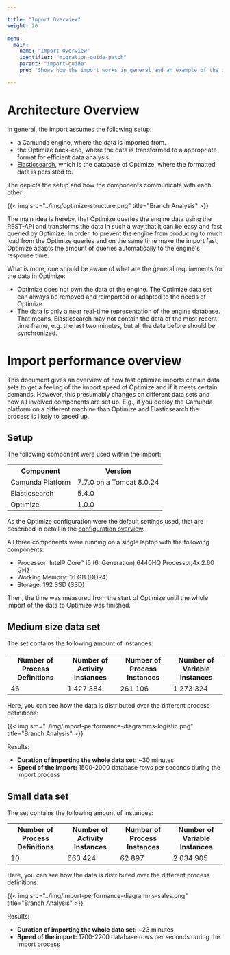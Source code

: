 ```yaml
---

title: "Import Overview"
weight: 20

menu:
  main:
    name: "Import Overview"
    identifier: "migration-guide-patch"
    parent: "import-guide"
    pre: "Shows how the import works in general and an example of the import performance."

---
```


# Architecture Overview

In general, the import assumes the following setup:

* a Camunda engine, where the data is imported from.
* the Optimize back-end, where the data is transformed to a appropriate format for efficient data analysis.
* [Elasticsearch](https://www.elastic.co/guide/index.html), which is the database of Optimize, where the formatted data is persisted to.

The depicts the setup and how the components communicate with each other:

{{< img src="../img/optimize-structure.png" title="Branch Analysis" >}}

The main idea is hereby, that Optimize queries the engine data using the REST-API and transforms the data in such a way that it can be easy and fast queried by Optimize. In order, to prevent the engine from producing to much load from the Optimize queries and on the same time make the import fast, Optimize adapts the amount of queries automatically to the engine's response time.

What is more, one should be aware of what are the general requirements for the data in Optimize:

* Optimize does not own the data of the engine. The Optimize data set can always be removed and reimported or adapted to the needs of Optimize.
* The data is only a near real-time representation of the engine database. That means, Elasticsearch may not contain the data of the most recent time frame, e.g. the last two minutes, but all the data before should be synchronized.

# Import performance overview

This document gives an overview of how fast optimize imports certain data sets to get a feeling of the import speed of Optimize and if it meets certain demands. However, this presumably changes on different data sets and how all involved components are set up. E.g., if you deploy the Camunda platform on a different machine than Optimize and Elasticsearch the process is likely to speed up.

## Setup

The following component were used within the import:

<table class="table table-striped">
  <tr>
    <th>Component</th>
    <th>Version</th>
  </tr>
  <tr>
    <td>Camunda Platform</td>
    <td>7.7.0 on a Tomcat 8.0.24</td>
  </tr>
  <tr>
    <td>Elasticsearch</td>
    <td>5.4.0</td>
  </tr>
  <tr>
    <td>Optimize</td>
    <td>1.0.0</td>
  </tr>
</table>

As the Optimize configuration were the default settings used, that are described in detail in the [configuration overview](overview-of-the-configuration.md).

All three components were running on a single laptop with the following components:

* Processor: Intel® Core™ i5 (6. Generation),6440HQ Processor,4x 2.60 GHz
* Working Memory: 16 GB (DDR4)
* Storage: 192 SSD (SSD)

Then, the time was measured from the start of Optimize until the whole import of the data to Optimize was finished.

## Medium size data set

The set contains the following amount of instances:

<table class="table table-striped">
  <tr>
    <th>Number of Process Definitions</th>
    <th>Number of Activity Instances</th>
    <th>Number of Process Instances</th>
    <th>Number of Variable Instances</th>
  </tr>
  <tr>
    <td>46</td>
    <td>1 427 384 </td>
    <td>261 106</td>
    <td>1 273 324</td>
  </tr>
</table>

Here, you can see how the data is distributed over the different process definitions:

{{< img src="../img/Import-performance-diagramms-logistic.png" title="Branch Analysis" >}}

Results:

* **Duration of importing the whole data set:** ~30 minutes    
* **Speed of the import:** 1500-2000 database rows per seconds during the import process
 

## Small data set

The set contains the following amount of instances:

<table class="table table-striped">
  <tr>
    <th>Number of Process Definitions</th>
    <th>Number of Activity Instances</th>
    <th>Number of Process Instances</th>
    <th>Number of Variable Instances</th>
  </tr>
  <tr>
    <td>10</td>
    <td>663 424</td>
    <td>62 897</td>
    <td>2 034 905</td>
  </tr>
</table>

Here, you can see how the data is distributed over the different process definitions:

{{< img src="../img/Import-performance-diagramms-sales.png" title="Branch Analysis" >}}

Results:

* **Duration of importing the whole data set:** ~23 minutes    
* **Speed of the import:** 1700-2200 database rows per seconds during the import process

